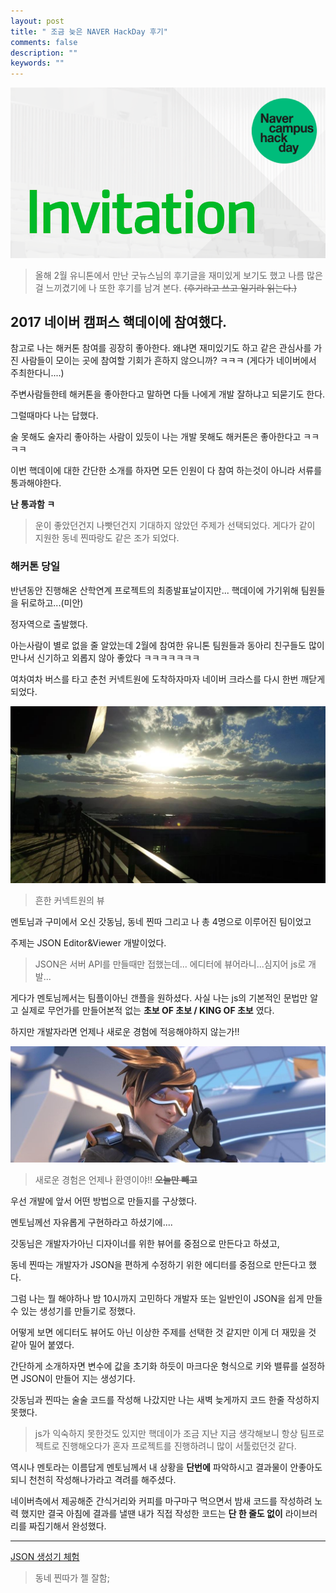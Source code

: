 ```yaml
---
layout: post
title: " 조금 늦은 NAVER HackDay 후기"
comments: false
description: ""
keywords: ""
---
```


![invitation](/images/hackday/invitation.png)


>올해 2월 유니톤에서 만난 굿뉴스님의 후기글을 재미있게 보기도 했고 나름 많은걸 느끼겼기에 나 또한 후기를 남겨 본다. ~~(후기라고 쓰고 일기라 읽는다.)~~



## 2017 네이버 캠퍼스 핵데이에 참여했다.

참고로 나는 해커톤 참여를 굉장히 좋아한다. 왜냐면 재미있기도 하고 같은 관심사를 가진 사람들이 모이는 곳에 참여할 기회가 흔하지 않으니까? ㅋㅋㅋ
(게다가 네이버에서 주최한다니....)


주변사람들한테 해커톤을 좋아한다고 말하면 다들 나에게 개발 잘하냐고 되묻기도 한다.


그럴때마다 나는 답했다.

술 못해도 술자리 좋아하는 사람이 있듯이 나는 개발 못해도 해커톤은 좋아한다고 ㅋㅋㅋㅋ

이번 핵데이에 대한 간단한 소개를 하자면 모든 인원이 다 참여 하는것이 아니라 서류를 통과해야한다.

 **난 통과함 ㅋ**

>운이 좋았던건지 나빳던건지 기대하지 않았던 주제가 선택되었다. 게다가 같이 지원한 동네 찐따랑도 같은 조가 되었다.



### 해커톤 당일


반년동안 진행해온 산학연계 프로젝트의 최종발표날이지만... 핵데이에 가기위해 팀원들을 뒤로하고...(미안)

정자역으로 출발했다.

아는사람이 별로 없을 줄 알았는데 2월에 참여한 유니톤 팀원들과 동아리 친구들도 많이 만나서
신기하고 외롭지 않아 좋았다 ㅋㅋㅋㅋㅋㅋㅋ

여차여차 버스를 타고 춘천 커넥트원에 도착하자마자 네이버 크라스를 다시 한번 깨닫게 되었다.


![connectone](/images/hackday/connectone.jpg)
> 흔한 커넥트원의 뷰


멘토님과 구미에서 오신 갓동님, 동네 찐따 그리고 나 총 4명으로 이루어진 팀이었고

주제는 JSON Editor&Viewer 개발이었다.

>JSON은 서버 API를 만들때만 접했는데... 에디터에 뷰어라니...심지어 js로 개발...

게다가 멘토님께서는 팀플이아닌 갠플을 원하셨다. 사실 나는 js의 기본적인 문법만 알고 실제로 무언가를 만들어본적 없는 **초보 OF 초보 /  KING OF 초보** 였다.

하지만 개발자라면 언제나 새로운 경험에 적응해야하지 않는가!!


![notyou](/images/hackday/notyou.png)
> 새로운 경험은 언제나 환영이야!!  ~~**오늘만 빼고**~~


우선 개발에 앞서 어떤 방법으로 만들지를 구상했다.

멘토님께선 자유롭게 구현하라고 하셨기에....

갓동님은 개발자가아닌 디자이너를 위한 뷰어를 중점으로 만든다고 하셨고,

동네 찐따는 개발자가 JSON을 편하게 수정하기 위한 에디터를 중점으로 만든다고 했다.

그럼 나는 뭘 해야하나 밤 10시까지 고민하다 개발자 또는 일반인이 JSON을 쉽게 만들 수 있는 생성기를 만들기로 정했다.

어떻게 보면 에디터도 뷰어도 아닌 이상한 주제를 선택한 것 같지만 이게 더 재밌을 것 같아 밀어 붙였다.

간단하게 소개하자면 변수에 값을 초기화 하듯이 마크다운 형식으로 키와 밸류를 설정하면 JSON이 만들어 지는 생성기다.


갓동님과 찐따는 술술 코드를 작성해 나갔지만 나는 새벽 늦게까지 코드 한줄 작성하지 못했다.
>js가 익숙하지 못한것도 있지만 핵데이가 조금 지난 지금 생각해보니 항상 팀프로젝트로 진행해오다가 혼자 프로젝트를 진행하려니 많이 서툴렀던것 같다.

역시나 멘토라는 이름답게 멘토님께서 내 상황을 **단번에** 파악하시고 결과물이 안좋아도 되니 천천히 작성해나가라고 격려를 해주셨다.


네이버측에서 제공해준 간식거리와 커피를 마구마구 먹으면서 밤새 코드를 작성하려 노력 했지만 결국 아침에 결과를 낼땐 내가 직접 작성한 코드는 **단 한 줄도 없이** 라이브러리를 짜집기해서 완성했다.













----


[JSON 생성기 체험](https://52.78.22.120:5000)



> 동네 찐따가 젤 잘함;
